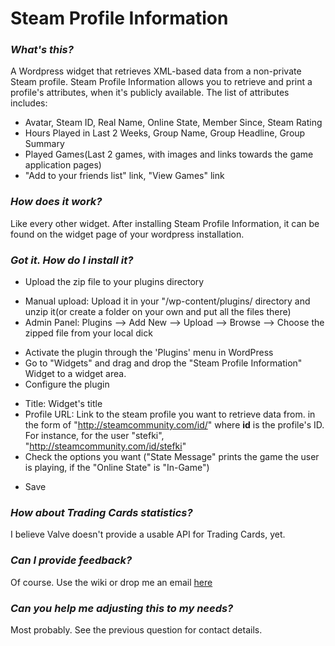 # Steam Profile Information

### _What's this?_
A Wordpress widget that retrieves XML-based data from a non-private Steam profile. Steam Profile Information allows you to retrieve and print a profile's attributes, when it's publicly available. The list of attributes includes:

* Avatar, Steam ID, Real Name, Online State, Member Since, Steam Rating 	
* Hours Played in Last 2 Weeks, Group Name, Group Headline, Group Summary 	
* Played Games(Last 2 games, with images and links towards the game application pages)
* "Add to your friends list" link, "View Games" link	 

### _How does it work?_
Like every other widget. After installing Steam Profile Information, it can be found on the widget page of your wordpress installation.

### _Got it. How do I install it?_
* Upload the zip file to your plugins directory
 + Manual upload: Upload it in your "/wp-content/plugins/ directory and unzip it(or create a folder on your own and put all the files there) 
 + Admin Panel: Plugins --> Add New --> Upload --> Browse --> Choose the zipped file from your local dick
- Activate the plugin through the 'Plugins' menu in WordPress
- Go to "Widgets" and drag and drop the "Steam Profile Information" Widget to a widget area.
- Configure the plugin 
 + Title: Widget's title
 + Profile URL: Link to the steam profile you want to retrieve data from. in the form of "http://steamcommunity.com/id/<ID>"
   where **id** is the profile's ID. For instance, for the user "stefki", "http://steamcommunity.com/id/stefki"
 + Check the options you want ("State Message" prints the game the user is playing, if the "Online State" is "In-Game")
* Save 

### _How about Trading Cards statistics?_
I believe Valve doesn't provide a usable API for Trading Cards, yet.

### _Can I provide feedback?_
Of course. Use the wiki or drop me an email [here](mailto:contact@stefki.com)
### _Can you help me adjusting this to my needs?_
Most probably. See the previous question for contact details.
